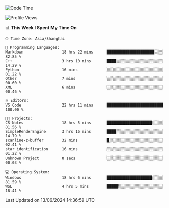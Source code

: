 <!--START_SECTION:waka-->
![Code Time](http://img.shields.io/badge/Code%20Time-1%2C776%20hrs%202%20mins-blue)

![Profile Views](http://img.shields.io/badge/Profile%20Views-4-blue)

📊 **This Week I Spent My Time On** 

```text
🕑︎ Time Zone: Asia/Shanghai

💬 Programming Languages: 
Markdown                 18 hrs 22 mins      █████████████████████░░░░   82.85 % 
C++                      3 hrs 10 mins       ████░░░░░░░░░░░░░░░░░░░░░   14.29 % 
Python                   16 mins             ░░░░░░░░░░░░░░░░░░░░░░░░░   01.22 % 
Other                    7 mins              ░░░░░░░░░░░░░░░░░░░░░░░░░   00.60 % 
XML                      6 mins              ░░░░░░░░░░░░░░░░░░░░░░░░░   00.46 % 

🔥 Editors: 
VS Code                  22 hrs 11 mins      █████████████████████████   100.00 % 

🐱‍💻 Projects: 
CS-Notes                 18 hrs 5 mins       ████████████████████░░░░░   81.56 % 
SimpleRenderEngine       3 hrs 16 mins       ████░░░░░░░░░░░░░░░░░░░░░   14.79 % 
scanline-z-buffer        32 mins             █░░░░░░░░░░░░░░░░░░░░░░░░   02.41 % 
star_identification      16 mins             ░░░░░░░░░░░░░░░░░░░░░░░░░   01.22 % 
Unknown Project          0 secs              ░░░░░░░░░░░░░░░░░░░░░░░░░   00.03 % 

💻 Operating System: 
Windows                  18 hrs 6 mins       ████████████████████░░░░░   81.59 % 
WSL                      4 hrs 5 mins        █████░░░░░░░░░░░░░░░░░░░░   18.41 % 
```


 Last Updated on 13/06/2024 14:36:59 UTC
<!--END_SECTION:waka-->